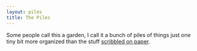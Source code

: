 ```yaml
---
layout: piles
title: The Piles
---
```


Some people call this a garden, I call it a bunch of piles of things just one tiny bit more organized than the stuff [scribbled on paper](https://paper.dropbox.com/doc/An-Amateurs-Unfinished-Map-of-Whatever-Comes-to-Mind-as-This-is-Happening--A2HNuPg0EG_1xq4~gfQtNLYLAQ-IGamgYXatsECbpKVEuBiG).